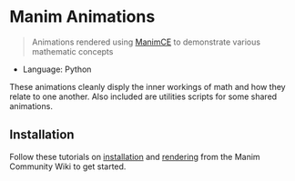 # Manim Animations
> Animations rendered using [ManimCE](https://www.manim.community/) to demonstrate various mathematic concepts

* Language: Python

These animations cleanly disply the inner workings of math and how they relate to one another. Also included are utilities scripts for some shared animations.

## Installation

Follow these tutorials on [installation](https://docs.manim.community/en/stable/installation.html) and [rendering](https://docs.manim.community/en/stable/tutorials/quickstart.html) from the Manim Community Wiki to get started.